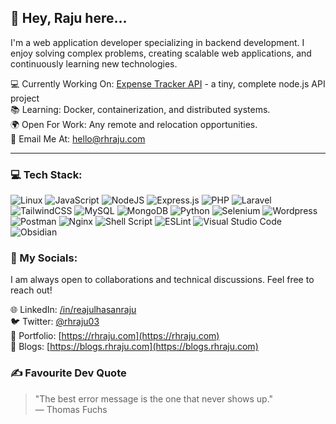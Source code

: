 ## 👋 Hey, Raju here...
<p>I'm a web application developer specializing in backend development. I enjoy solving complex problems, creating scalable web applications, and continuously learning new technologies.</p>

💻 Currently Working On: [Expense Tracker API](https://github.com/ujaRHR/expense-tracker-api) - a tiny, complete node.js API project <br>
📚 Learning: Docker, containerization, and distributed systems. <br>
🌍 Open For Work: Any remote and relocation opportunities. <br>
💬 Email Me At: [hello@rhraju.com](mailto:hello@rhraju.com) <br>
<!-- ⚡ Make a POST request at: `https://api.rhraju.com/contact` with `{name, message, email}` in the body! -->
<hr>

### 💻 Tech Stack:
![Linux](https://img.shields.io/badge/Linux-FCC624?style=for-the-badge&logo=linux&logoColor=black) 
![JavaScript](https://img.shields.io/badge/javascript-%23323330.svg?style=for-the-badge&logo=javascript&logoColor=%23F7DF1E) 
![NodeJS](https://img.shields.io/badge/node.js-6DA55F?style=for-the-badge&logo=node.js&logoColor=white) 
![Express.js](https://img.shields.io/badge/express.js-%23404d59.svg?style=for-the-badge&logo=express&logoColor=%2361DAFB) 
![PHP](https://img.shields.io/badge/php-%23777BB4.svg?style=for-the-badge&logo=php&logoColor=white) 
![Laravel](https://img.shields.io/badge/laravel-%23FF2D20.svg?style=for-the-badge&logo=laravel&logoColor=white) 
![TailwindCSS](https://img.shields.io/badge/tailwindcss-%2338B2AC.svg?style=for-the-badge&logo=tailwind-css&logoColor=white) 
![MySQL](https://img.shields.io/badge/mysql-4479A1.svg?style=for-the-badge&logo=mysql&logoColor=white) 
![MongoDB](https://img.shields.io/badge/MongoDB-%234ea94b.svg?style=for-the-badge&logo=mongodb&logoColor=white) 
![Python](https://img.shields.io/badge/python-3670A0?style=for-the-badge&logo=python&logoColor=ffdd54) 
![Selenium](https://img.shields.io/badge/Selenium-43B02A?style=for-the-badge&logo=Selenium&logoColor=white) 
![Wordpress](https://img.shields.io/badge/Wordpress-21759B?style=for-the-badge&logo=wordpress&logoColor=white) 
![Postman](https://img.shields.io/badge/Postman-FF6C37?style=for-the-badge&logo=postman&logoColor=white) 
![Nginx](https://img.shields.io/badge/nginx-%23009639.svg?style=for-the-badge&logo=nginx&logoColor=white) 
![Shell Script](https://img.shields.io/badge/shell_script-%23121011.svg?style=for-the-badge&logo=gnu-bash&logoColor=white) 
![ESLint](https://img.shields.io/badge/eslint-3A33D1?style=for-the-badge&logo=eslint&logoColor=white) 
![Visual Studio Code](https://img.shields.io/badge/Visual%20Studio%20Code-0078d7.svg?style=for-the-badge&logo=visual-studio-code&logoColor=white) 
![Obsidian](https://img.shields.io/badge/Obsidian-483699?style=for-the-badge&logo=Obsidian&logoColor=white) 

<!-- ![FastAPI](https://img.shields.io/badge/FastAPI-005571?style=for-the-badge&logo=fastapi) -->
<!-- ![Apache](https://img.shields.io/badge/apache-%23D42029.svg?style=for-the-badge&logo=apache&logoColor=white) -->
<!-- ![Docker](https://img.shields.io/badge/Docker-2CA5E0?style=for-the-badge&logo=docker&logoColor=white) -->

<!-- ![Vue.js](https://img.shields.io/badge/vuejs-%2335495e.svg?style=for-the-badge&logo=vuedotjs&logoColor=%234FC08D) -->
<!-- ![Nuxt.js](https://img.shields.io/badge/nuxt%20js-00C58E?style=for-the-badge&logo=nuxtdotjs&logoColor=white) -->
<!-- ![Postgres](https://img.shields.io/badge/postgres-%23316192.svg?style=for-the-badge&logo=postgresql&logoColor=white) -->
<!-- ![Sequelize](https://img.shields.io/badge/Sequelize-52B0E7?style=for-the-badge&logo=Sequelize&logoColor=white) -->
<!-- ![Redis](https://img.shields.io/badge/redis-%23DD0031.svg?&style=for-the-badge&logo=redis&logoColor=white) -->

### 👥 My Socials:
<p>I am always open to collaborations and technical discussions. Feel free to reach out!</p>

🌐 LinkedIn: [/in/reajulhasanraju](https://linkedin.com/in/reajulhasanraju) <br>
🐦 Twitter: [@rhraju03](https://twitter.com/rhraju03) <br>
💼 Portfolio: [https://rhraju.com](https://rhraju.com) <br>
📝 Blogs: [https://blogs.rhraju.com](https://blogs.rhraju.com) <br>

### ✍️ Favourite Dev Quote
> "The best error message is the one that never shows up." <br>
> — Thomas Fuchs
